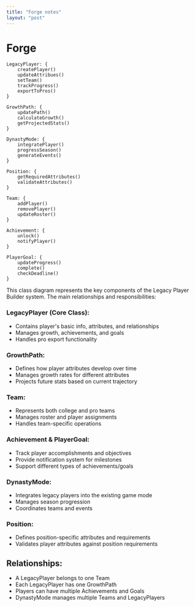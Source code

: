 ```yaml
---
title: "Forge notes"
layout: "post"
---
```




# Forge

```
LegacyPlayer: {
    createPlayer()
    updateAttribues()
    setTeam()
    trackProgress()
    exportToPros()
}

GrowthPath: {
    updatePath()
    calculateGrowth()
    getProjectedStats()
}

DynastyMode: {
    integratePlayer()
    progressSeason()
    generateEvents()
}

Position: {
    getRequiredAttributes()
    validateAttributes()
}

Team: {
    addPlayer()
    removePlayer()
    updateRoster()
}

Achievement: {
    unlock()
    notifyPlayer()
}

PlayerGoal: {
    updateProgress()
    complete()
    checkDeadline()
}
```


This class diagram represents the key components of the Legacy Player Builder system. The main relationships and responsibilities:

### LegacyPlayer (Core Class):
* Contains player's basic info, attributes, and relationships
* Manages growth, achievements, and goals
* Handles pro export functionality


### GrowthPath:
* Defines how player attributes develop over time
* Manages growth rates for different attributes
* Projects future stats based on current trajectory

### Team:
* Represents both college and pro teams
* Manages roster and player assignments
* Handles team-specific operations

### Achievement & PlayerGoal:
* Track player accomplishments and objectives
* Provide notification system for milestones
* Support different types of achievements/goals

### DynastyMode:
* Integrates legacy players into the existing game mode
* Manages season progression
* Coordinates teams and events

### Position:
* Defines position-specific attributes and requirements
* Validates player attributes against position requirements

## Relationships:
* A LegacyPlayer belongs to one Team
* Each LegacyPlayer has one GrowthPath
* Players can have multiple Achievements and Goals
* DynastyMode manages multiple Teams and LegacyPlayers
